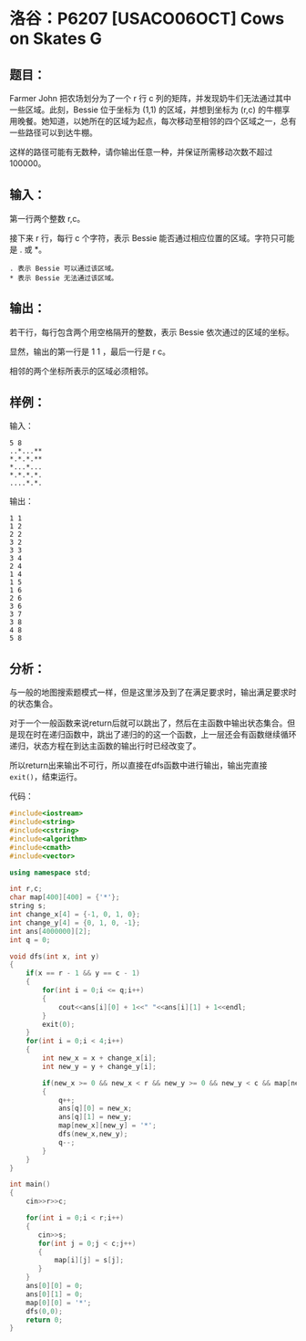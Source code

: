 # 洛谷：P6207 [USACO06OCT] Cows on Skates G

## 题目：

Farmer John 把农场划分为了一个 r 行 c 列的矩阵，并发现奶牛们无法通过其中一些区域。此刻，Bessie 位于坐标为 (1,1) 的区域，并想到坐标为 (r,c) 的牛棚享用晚餐。她知道，以她所在的区域为起点，每次移动至相邻的四个区域之一，总有一些路径可以到达牛棚。

这样的路径可能有无数种，请你输出任意一种，并保证所需移动次数不超过 100000。
## 输入：

第一行两个整数 r,c。

接下来 r 行，每行 c 个字符，表示 Bessie 能否通过相应位置的区域。字符只可能是 . 或 *。

    . 表示 Bessie 可以通过该区域。
    * 表示 Bessie 无法通过该区域。



## 输出：

若干行，每行包含两个用空格隔开的整数，表示 Bessie 依次通过的区域的坐标。

显然，输出的第一行是 1 1 ，最后一行是 r c。

相邻的两个坐标所表示的区域必须相邻。

## 样例：

输入：

    5 8
    ..*...**
    *.*.*.**
    *...*...
    *.*.*.*.
    ....*.*.

输出：

    1 1
    1 2
    2 2
    3 2
    3 3
    3 4
    2 4
    1 4
    1 5
    1 6
    2 6
    3 6
    3 7
    3 8
    4 8
    5 8

## 分析：

与一般的地图搜索题模式一样，但是这里涉及到了在满足要求时，输出满足要求时的状态集合。

对于一个一般函数来说return后就可以跳出了，然后在主函数中输出状态集合。但是现在时在递归函数中，跳出了递归的的这一个函数，上一层还会有函数继续循环递归，状态方程在到达主函数的输出行时已经改变了。

所以return出来输出不可行，所以直接在dfs函数中进行输出，输出完直接`exit()`，结束运行。

代码：

```cpp
#include<iostream>
#include<string>
#include<cstring>
#include<algorithm>
#include<cmath>
#include<vector>

using namespace std;

int r,c;
char map[400][400] = {'*'};
string s;
int change_x[4] = {-1, 0, 1, 0};
int change_y[4] = {0, 1, 0, -1};
int ans[4000000][2];
int q = 0;

void dfs(int x, int y)
{
    if(x == r - 1 && y == c - 1)
    {
        for(int i = 0;i <= q;i++)
        {
            cout<<ans[i][0] + 1<<" "<<ans[i][1] + 1<<endl;
        }
        exit(0);
    }
    for(int i = 0;i < 4;i++)
    {
        int new_x = x + change_x[i];
        int new_y = y + change_y[i];

        if(new_x >= 0 && new_x < r && new_y >= 0 && new_y < c && map[new_x][new_y] == '.')
        {
            q++;
            ans[q][0] = new_x;
            ans[q][1] = new_y;
            map[new_x][new_y] = '*';
            dfs(new_x,new_y);
            q--;
        }
    }
}

int main()
{
    cin>>r>>c;

    for(int i = 0;i < r;i++)
    {
       cin>>s;
       for(int j = 0;j < c;j++)
       {
           map[i][j] = s[j];
       }
    }
    ans[0][0] = 0;
    ans[0][1] = 0;
    map[0][0] = '*';
    dfs(0,0);
    return 0;
}
```
